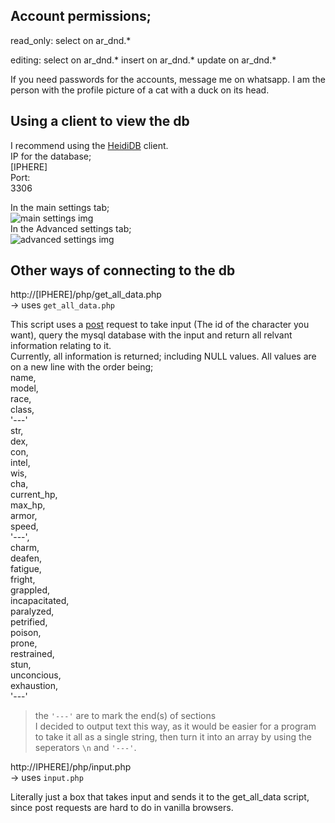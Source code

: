## Account permissions;
  
read_only:
select on ar_dnd.*

editing:
select on ar_dnd.*
insert on ar_dnd.*
update on ar_dnd.*

If you need passwords for the accounts, message me on whatsapp. I am the person with the profile picture of a cat with a duck on its head.
  
## Using a client to view the db
  
I recommend using the [HeidiDB](https://www.heidisql.com/) client.   
IP for the database;  
[IPHERE]  
Port:  
3306  
  
In the main settings tab;  
![main settings img](https://i.imgur.com/p53Ejgc.png)  
In the Advanced settings tab;  
![advanced settings img](https://i.imgur.com/vq5Nif7.png)  
  
## Other ways of connecting to the db

http://[IPHERE]/php/get_all_data.php  
-> uses `get_all_data.php`  

This script uses a [post](https://en.wikipedia.org/wiki/POST_(HTTP)) request to take input (The id of the character you want), query the mysql database with the input and return all relvant information relating to it.  
Currently, all information is returned; including NULL values. All values are on a new line with the order being;  
name,  
model,  
race,  
class,  
'---'  
str,  
dex,  
con,  
intel,  
wis,  
cha,  
current_hp,  
max_hp,  
armor,  
speed,  
'---',  
charm,  
deafen,  
fatigue,  
fright,  
grappled,  
incapacitated,  
paralyzed,  
petrified,  
poison,  
prone,  
restrained,  
stun,  
unconcious,  
exhaustion,  
'---'  

> the `'---'` are to mark the end(s) of sections  
I decided to output text this way, as it would be easier for a program to take it all as a single string, then turn it into an array by using the seperators `\n` and `'---'`.

  
http://IPHERE]/php/input.php  
-> uses `input.php`

Literally just a box that takes input and sends it to the get_all_data script, since post requests are hard to do in vanilla browsers.
